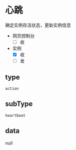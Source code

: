 # 心跳

确定实例存活状态，更新实例信息

- 网页控制台
  - [ ] 收
- 实例
  - [x] 收
  - [ ] 发

## type

`action`

## subType

`heartbeat`

## data

null
